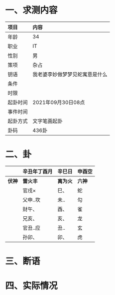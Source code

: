# 一、求测内容
|项目|内容|
|:-|:-|
|年龄|34|
|职业|IT|
|性别|男|
|策项|杂占|
|钥语|我老婆李妙做梦梦见蛇寓意是什么|
|条件||
|时限||
|起卦时间|2021年09月30日08点|
|事件时间||
|起卦方式|文字笔画起卦|
|卦码|436卦|

# 二、卦
||辛丑年丁酉月|辛巳日|申酉空|
|:-|:-|:-|:-|
|**伏神**|**雷火丰**|**离为火**|**六神**|
||官戌×|巳、|蛇|
||父申..坎|未..|勾|
||财午、|酉、|雀|
||兄亥、|亥、|龙|
||官丑..应|丑..|玄|
||孙卯、|卯、|虎|


# 三、断语

# 四、实际情况